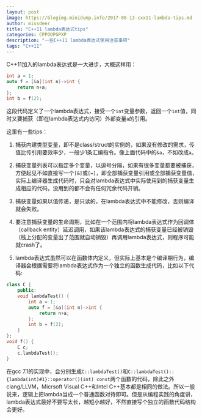 ```yaml
---
layout: post
image: https://blogimg.minidump.info/2017-08-13-cxx11-lambda-tips.md
author: missdeer
title: "C++11 lambda表达式tips"
categories: CPPOOPGPXP 
description: "一些C++11 lambda表达式使用注意事项"
tags: "C++11"
---
```


C++11加入的lambda表达式是一大进步，大概这样用：

```cpp
int a = 1;
auto f = [&a](int n)->int {
    return n+a;
};
int b = f(2);
```

这段代码定义了一个lambda表达式，接受一个`int`变量参数，返回一个`int`值，同时又要捕获（即在lambda表达式内访问）外部变量`a`的引用。

这里有一些tips：

1. 捕获内建类型变量，即不是class/struct的实例的，如果没有修改的需求，传值比传引用要效率少，一般少1条汇编指令。像上面代码中的`&a`，不如改成`a`。

2. 捕获变量列表可以指定多个变量，以逗号分隔，如果有很多变量都要被捕获，方便起见不如直接写一个`[&]`或`[=]`，即全部捕获变量引用或全部捕获变量值，实际上编译器生成代码时，只会对lambda表达式中实际使用到的捕获变量生成相应的代码，没用到的都不会有任何冗余代码开销。

3. 捕获变量如果以值传递，是只读的，在lambda表达式中不能修改，否则编译就会失败。

4. 要注意捕获变量的生命周期，比如在一个范围内将lambda表达式作为回调体（callback entity）延迟调用，如果该lambda表达式的捕获变量已经被销毁（栈上分配的变量出了范围就自动销毁）再调用lambda表达式，则程序可能就crash了。

5. lambda表达式虽然可以在函数体内定义，但实际上基本是个编译期行为，编译器会根据需要将lambda表达式作为一个独立的函数生成代码，比如以下代码:

```cpp
class C {
    public:
    void lambdaTest() {
        int a = 1;
        auto f = [&a](int n)->int {
            return n+a;
        };
        int b = f(2);
    }
};
void f() {
    C c;
    c.lambdaTest();
}
```

   在gcc 7.1的实现中，会分别生成`C::lambdaTest()`和`C::lambdaTest()::{lambda(int)#1}::operator()(int) const`两个函数的代码，除此之外clang/LLVM，Micrsoft Visual C++和Intel C++基本都是相同的做法。所以一般说来，逻辑上把lambda当成一个普通函数对待即可。但是从编程实践的角度讲，lambda表达式最好不要写太长，越短小越好，不然直接写个独立的函数代码结构会更好。
